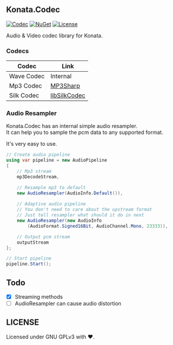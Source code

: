 ## Konata.Codec

[![Codec](https://img.shields.io/badge/Konata-Codec-blue)](#)
[![NuGet](https://img.shields.io/badge/NuGet-1.0.0-orange)](https://www.nuget.org/packages/Konata.Codec/)
[![License](https://img.shields.io/static/v1?label=LICENSE&message=GNU%20GPLv3&color=lightrey)](./blob/main/LICENSE)

Audio & Video codec library for Konata.

### Codecs

| Codec | Link |
| ----- | ---- |
| Wave Codec | Internal |
| Mp3 Codec | [MP3Sharp](https://github.com/ZaneDubya/MP3Sharp) |
| Silk Codec | [libSilkCodec](https://github.com/KonataDev/libSilkCodec) |

### Audio Resampler

Konata.Codec has an internal simple audio resampler.  
It can help you to sample the pcm data to any supported format.

It's very easy to use.

```C#
// Create audio pipeline
using var pipeline = new AudioPipeline
{
    // Mp3 stream
    mp3DecodeStream,

    // Resample mp3 to default
    new AudioResampler(AudioInfo.Default()),
    
    // Adaptive audio pipeline
    // You don't need to care about the upstream format
    // Just tell resampler what should it do in next
    new AudioResampler(new AudioInfo
        (AudioFormat.Signed16Bit, AudioChannel.Mono, 23333)),

    // Output pcm stream
    outputStream
};

// Start pipeline
pipeline.Start();
```

## Todo
- [x] Streaming methods
- [ ] AudioResampler can cause audio distortion

## LICENSE

Licensed under GNU GPLv3 with ❤.
